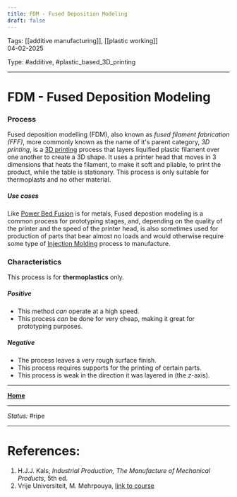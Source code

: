 ```yaml
---
title: FDM - Fused Deposition Modeling
draft: false
---
```

Tags: [[additive manufacturing]], [[plastic working]] <br>04-02-2025

Type: #additive, #plastic_based_3D_printing

---
# FDM - Fused Deposition Modeling
### Process
Fused deposition modelling (FDM), also known as _fused filament fabrication (FFF)_, more commonly known as the name of it's parent category, _3D printing_, is a [3D printing](!%20Manufacturing%20Technologies%20Overview.md#Terms%20and%20Disambiguation) process that layers liquified plastic filament over one another to create a 3D shape. It uses a printer head that moves in 3 dimensions that heats the filament, to make it soft and pliable, to print the product, while the table is stationary. 
This process is only suitable for thermoplasts and no other material. 
##### Use cases
Like [Power Bed Fusion](Power%20Bed%20Fusion.md) is for metals, Fused depostion modeling is a common process for prototyping stages, and, depending on the quality of the printer and the speed of the printer head, is also sometimes used for production of parts that bear almost no loads and would otherwise require some type of [Injection Molding](Injection%20Molding.md) process to manufacture.

### Characteristics
This process is for __thermoplastics__ only.
##### Positive
- This method _can_ operate at a high speed.
- This process _can_ be done for very cheap, making it great for prototyping purposes.
##### Negative
- The process leaves a very rough surface finish.
- This process requires supports for the printing of certain parts.
- This process is weak in the direction it was layered in (the $z$-axis).







---
__[Home](!%20Manufacturing%20Technologies%20Overview.md)__

---
_Status:_ #ripe

---
# References:

1. H.J.J. Kals, _Industrial Production, The Manufacture of Mechanical Products_, 5th ed.
2. Vrije Universiteit, M. Mehrpouya, [link to course](https://canvas.utwente.nl/courses/15351)